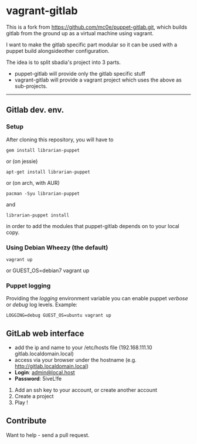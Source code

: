 # vagrant-gitlab

This is a fork from https://github.com/mc0e/puppet-gitlab.git, which builds
gitlab from the ground up as a virtual machine using vagrant.

I want to make the gitlab specific part modular so it can be used with a puppet
build alongsideother configuration.

The idea is to split sbadia's project into 3 parts.

* puppet-gitlab will provide only the gitlab specific stuff
* vagrant-gitlab will provide a vagrant project which uses the above as sub-projects.

---

## Gitlab dev. env.

### Setup

After cloning this repository, you will have to

    gem install librarian-puppet

or  (on jessie)

    apt-get install librarian-puppet

or (on arch, with AUR)

    pacman -Syu librarian-puppet

and

    librarian-puppet install

in order to add the modules that puppet-gitlab depends on to your local copy.

### Using Debian Wheezy (the default)

    vagrant up
or
    GUEST_OS=debian7 vagrant up

### Puppet logging

Providing the _logging_ environment variable you can enable puppet _verbose_ or _debug_ log levels.
Example:

    LOGGING=debug GUEST_OS=ubuntu vagrant up

## GitLab web interface
- add the ip and name to your /etc/hosts file (192.168.111.10 gitlab.localdomain.local)
- access via your browser under the hostname (e.g. http://gitlab.localdomain.local)
- **Login**: admin@local.host
- **Password**: 5iveL!fe

1. Add an ssh key to your account, or create another account
2. Create a project
3. Play !

## Contribute
Want to help - send a pull request.

